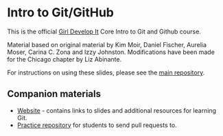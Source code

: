 # Intro to Git/GitHub

This is the official [Girl Develop It](http://girldevelopit.com) Core Intro to Git and Github course.

Material based on original material by Kim Moir, Daniel Fischer, Aurelia Moser, Carina C. Zona and Izzy Johnston. Modifications have been made for the Chicago chapter by Liz Abinante.

For instructions on using these slides, please see the [main repository](https://github.com/girldevelopit/gdi-core-git-github).

## Companion materials

* [Website](http://feministy.github.io/gdi-core-git-github) - contains links to slides and additional resources for learning Git.
* [Practice repository](https://github.com/feministy/gdi-core-git-github-practice) for students to send pull requests to.
